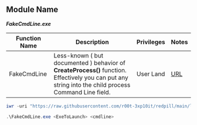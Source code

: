## Module Name
<b><i>FakeCmdLine.exe</i></b>
   
|Function Name|Description|Privileges|Notes|
|---|---|---|---|
|FakeCmdLine|Less-known ( but documented ) behavior of **CreateProcess()** function.<br />Effectively you can put any string into the child process Command Line field.|User Land|[URL](https://github.com/gtworek/PSBits/tree/master/FakeCmdLine)|

```powershell
iwr -uri "https://raw.githubusercontent.com/r00t-3xp10it/redpill/main/lib/Fake-Cmdline/FakeCmdLine.exe" -OutFile "FakeCmdLine.exe"
```

```powershell   
.\FakeCmdLine.exe <ExeToLaunch> <cmdline>
``` 
